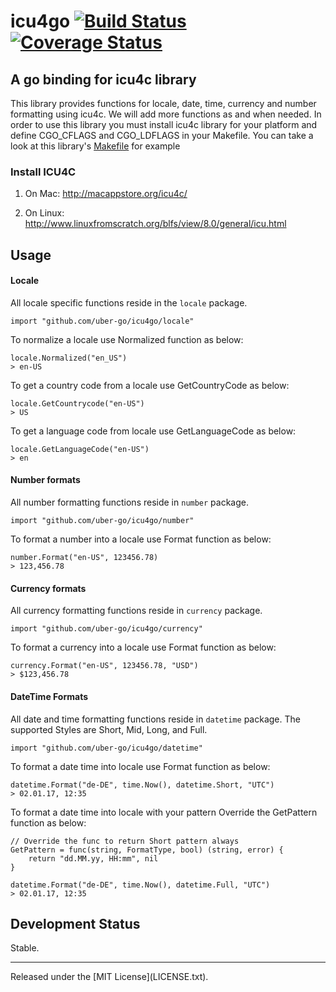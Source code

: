 # icu4go [![Build Status][ci-img]][ci] [![Coverage Status][cov-img]][cov]

## A go binding for icu4c library

This library provides functions for locale, date, time, currency and number formatting using icu4c.
We will add more functions as and when needed. In order to use this library you must install icu4c library
for your platform and define CGO_CFLAGS and CGO_LDFLAGS in your Makefile. You can take a look at this library's
[Makefile](Makefile) for example


### Install ICU4C
1. On Mac:
http://macappstore.org/icu4c/

2. On Linux:
http://www.linuxfromscratch.org/blfs/view/8.0/general/icu.html



## Usage
#### Locale
All locale specific functions reside in the `locale` package.

```
import "github.com/uber-go/icu4go/locale"

```

To normalize a locale use Normalized function as below:

```
locale.Normalized("en_US")
> en-US
```

To get a country code from a locale use GetCountryCode as below:

```
locale.GetCountrycode("en-US")
> US
```

To get a language code from locale use GetLanguageCode as below:

```
locale.GetLanguageCode("en-US")
> en
```

#### Number formats
All number formatting functions reside in `number` package.

```
import "github.com/uber-go/icu4go/number"
```

To format a number into a locale use Format function as below:
```
number.Format("en-US", 123456.78)
> 123,456.78
```

#### Currency formats
All currency formatting functions reside in `currency` package.

```
import "github.com/uber-go/icu4go/currency"
```

To format a currency into a locale use Format function as below:
```
currency.Format("en-US", 123456.78, "USD")
> $123,456.78

```

#### DateTime Formats
All date and time formatting functions reside in `datetime` package. The supported Styles are Short, Mid, Long, and Full.

```
import "github.com/uber-go/icu4go/datetime"

```

To format a date time into locale use Format function as below:

```
datetime.Format("de-DE", time.Now(), datetime.Short, "UTC")
> 02.01.17, 12:35

```

To format a date time into locale with your pattern Override the GetPattern function as below:
```
// Override the func to return Short pattern always
GetPattern = func(string, FormatType, bool) (string, error) {
    return "dd.MM.yy, HH:mm", nil
}

datetime.Format("de-DE", time.Now(), datetime.Full, "UTC")
> 02.01.17, 12:35
```

## Development Status
Stable.

<hr>
Released under the [MIT License](LICENSE.txt).

[ci-img]: https://travis-ci.org/uber-go/icu4go.svg?branch=master
[ci]: https://travis-ci.org/uber-go/icu4go?branch=master
[cov-img]: https://coveralls.io/repos/github/uber-go/icu4go/badge.svg?branch=master
[cov]: https://coveralls.io/github/uber-go/icu4go?branch=master
